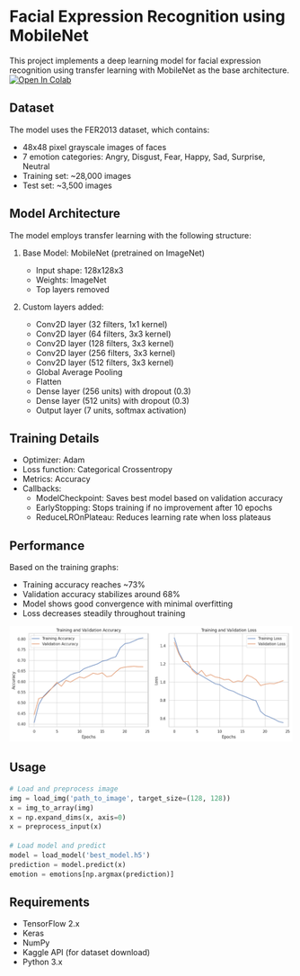 # Facial Expression Recognition using MobileNet

This project implements a deep learning model for facial expression recognition using transfer learning with MobileNet as the base architecture.
[![Open In Colab](https://colab.research.google.com/assets/colab-badge.svg)](https://colab.research.google.com/github/MohamedIKenedy/Computer-vision-based-Emotion-tracker/blob/main/Emotion_Detection_Notebook.ipynb)
## Dataset

The model uses the FER2013 dataset, which contains:
- 48x48 pixel grayscale images of faces
- 7 emotion categories: Angry, Disgust, Fear, Happy, Sad, Surprise, Neutral
- Training set: ~28,000 images
- Test set: ~3,500 images

## Model Architecture

The model employs transfer learning with the following structure:

1. Base Model: MobileNet (pretrained on ImageNet)
   - Input shape: 128x128x3
   - Weights: ImageNet
   - Top layers removed

2. Custom layers added:
   - Conv2D layer (32 filters, 1x1 kernel)
   - Conv2D layer (64 filters, 3x3 kernel)
   - Conv2D layer (128 filters, 3x3 kernel)
   - Conv2D layer (256 filters, 3x3 kernel)
   - Conv2D layer (512 filters, 3x3 kernel)
   - Global Average Pooling
   - Flatten
   - Dense layer (256 units) with dropout (0.3)
   - Dense layer (512 units) with dropout (0.3)
   - Output layer (7 units, softmax activation)

## Training Details

- Optimizer: Adam
- Loss function: Categorical Crossentropy
- Metrics: Accuracy
- Callbacks:
  - ModelCheckpoint: Saves best model based on validation accuracy
  - EarlyStopping: Stops training if no improvement after 10 epochs
  - ReduceLROnPlateau: Reduces learning rate when loss plateaus

## Performance

Based on the training graphs:
- Training accuracy reaches ~73%
- Validation accuracy stabilizes around 68%
- Model shows good convergence with minimal overfitting
- Loss decreases steadily throughout training

![Performance](EmotionDetection.png "Performance")


## Usage

```python
# Load and preprocess image
img = load_img('path_to_image', target_size=(128, 128))
x = img_to_array(img)
x = np.expand_dims(x, axis=0)
x = preprocess_input(x)

# Load model and predict
model = load_model('best_model.h5')
prediction = model.predict(x)
emotion = emotions[np.argmax(prediction)]
```

## Requirements

- TensorFlow 2.x
- Keras
- NumPy
- Kaggle API (for dataset download)
- Python 3.x
